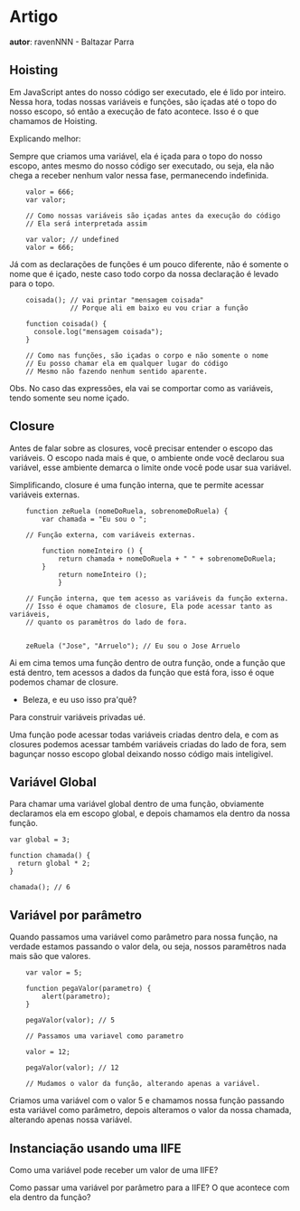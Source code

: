 # Artigo
**autor**: ravenNNN - Baltazar Parra

## Hoisting

Em JavaScript antes do nosso código ser executado, ele é lido por inteiro. Nessa hora, todas nossas variáveis e funções,
são içadas até o topo do nosso escopo, só então a execução de fato acontece. Isso é o que chamamos de Hoisting.

Explicando melhor:

Sempre que criamos uma variável, ela é içada para o topo do nosso escopo, antes mesmo do nosso código ser executado, ou seja,
ela não chega a receber nenhum valor nessa fase, permanecendo indefinida.

```
    valor = 666;
    var valor;

    // Como nossas variáveis são içadas antes da execução do código
    // Ela será interpretada assim

    var valor; // undefined
    valor = 666;

```

Já com as declarações de funções é um pouco diferente, não é somente o nome que é içado, neste caso todo corpo da nossa declaração é levado para o topo.

```
    coisada(); // vai printar "mensagem coisada"
               // Porque ali em baixo eu vou criar a função

    function coisada() {
      console.log("mensagem coisada");
    }

    // Como nas funções, são içadas o corpo e não somente o nome
    // Eu posso chamar ela em qualquer lugar do código
    // Mesmo não fazendo nenhum sentido aparente.

```
Obs. No caso das expressões, ela vai se comportar como as variáveis, tendo somente seu nome içado.

## Closure

Antes de falar sobre as closures, você precisar entender o escopo das variáveis.
O escopo nada mais é que, o ambiente onde você declarou sua variável,
esse ambiente demarca o limite onde você pode usar sua variável.

Simplificando, closure é uma função interna, que te permite acessar variáveis externas.

```
    function zeRuela (nomeDoRuela, sobrenomeDoRuela) {
        var chamada = "Eu sou o ";
        
    // Função externa, com variáveis externas.    
    
        function nomeInteiro () {
            return chamada + nomeDoRuela + " " + sobrenomeDoRuela;
        }
            return nomeInteiro ();
            }

    // Função interna, que tem acesso as variáveis da função externa.
    // Isso é oque chamamos de closure, Ela pode acessar tanto as variáveis,
    // quanto os paramêtros do lado de fora.
    
    
    zeRuela ("Jose", "Arruelo"); // Eu sou o Jose Arruelo
```

Ai em cima temos uma função dentro de outra função, onde a função que está dentro, tem acessos a dados da função que está fora, isso é oque podemos chamar de closure.

- Beleza, e eu uso isso pra'quê?

Para construir variáveis privadas ué.

Uma função pode acessar todas variáveis criadas dentro dela, e com as closures podemos acessar também variáveis criadas do lado de fora,
sem bagunçar nosso escopo global deixando nosso código mais inteligivel.

## Variável Global

Para chamar uma variável global dentro de uma função, obviamente declaramos ela em escopo global, e depois chamamos ela dentro da nossa função.

```
var global = 3;

function chamada() {
  return global * 2;
}

chamada(); // 6
```

## Variável por parâmetro

Quando passamos uma variável como parâmetro para nossa função, na verdade estamos passando o valor dela, ou seja, nossos paramêtros nada mais são que valores.

```
    var valor = 5;
    
    function pegaValor(parametro) {
        alert(parametro);
    }
    
    pegaValor(valor); // 5
    
    // Passamos uma variavel como parametro
    
    valor = 12;
    
    pegaValor(valor); // 12
    
    // Mudamos o valor da função, alterando apenas a variável.
```

Criamos uma variável com o valor 5 e chamamos nossa função passando esta variável como parâmetro, depois alteramos o valor da nossa chamada, alterando apenas nossa variável.

## Instanciação usando uma IIFE

Como uma variável pode receber um valor de uma IIFE?

Como passar uma variável por parâmetro para a IIFE? O que acontece com ela dentro da função?

